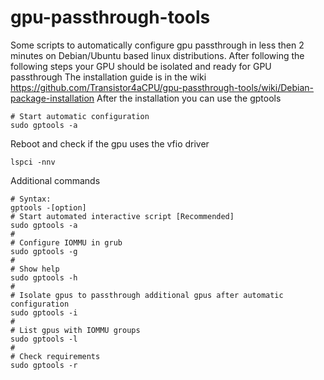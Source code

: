 # gpu-passthrough-tools
Some scripts to automatically configure gpu passthrough in less then 2 minutes on Debian/Ubuntu based linux distributions.
After following the following steps your GPU should be isolated and ready for GPU passthrough
The installation guide is in the wiki https://github.com/Transistor4aCPU/gpu-passthrough-tools/wiki/Debian-package-installation
After the installation you can use the gptools
```
# Start automatic configuration
sudo gptools -a
```
Reboot and check if the gpu uses the vfio driver
```
lspci -nnv
```
Additional commands
```
# Syntax:
gptools -[option]
# Start automated interactive script [Recommended]
sudo gptools -a
#
# Configure IOMMU in grub
sudo gptools -g
#
# Show help
sudo gptools -h
#
# Isolate gpus to passthrough additional gpus after automatic configuration
sudo gptools -i
#
# List gpus with IOMMU groups
sudo gptools -l
#
# Check requirements
sudo gptools -r
```
